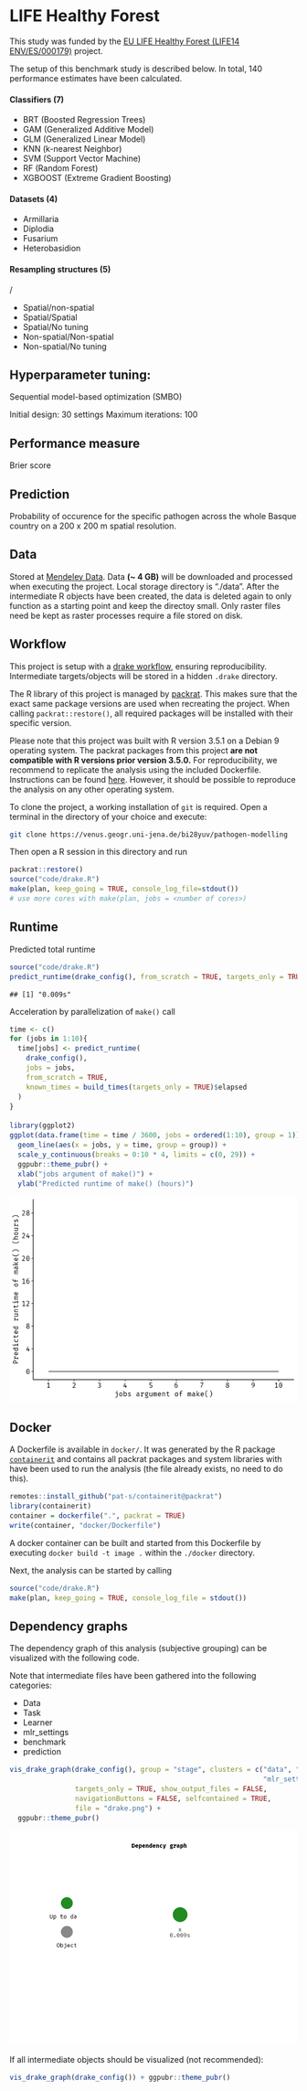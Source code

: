 
# LIFE Healthy Forest

This study was funded by the [EU LIFE Healthy Forest (LIFE14
ENV/ES/000179)](http://ec.europa.eu/environment/life/project/Projects/index.cfm?fuseaction=search.dspPage&n_proj_id=5219)
project.

The setup of this benchmark study is described below. In total, 140
performance estimates have been calculated.

#### Classifiers (7)

  - BRT (Boosted Regression Trees)
  - GAM (Generalized Additive Model)
  - GLM (Generalized Linear Model)
  - KNN (k-nearest Neighbor)
  - SVM (Support Vector Machine)
  - RF (Random Forest)
  - XGBOOST (Extreme Gradient Boosting)

#### Datasets (4)

  - Armillaria
  - Diplodia
  - Fusarium
  - Heterobasidion

#### Resampling structures (5)

<performance estimation>/<hyperparameter tuning>

  - Spatial/non-spatial
  - Spatial/Spatial
  - Spatial/No tuning
  - Non-spatial/Non-spatial
  - Non-spatial/No tuning

## Hyperparameter tuning:

Sequential model-based optimization (SMBO)

Initial design: 30 settings Maximum iterations: 100

## Performance measure

Brier score

## Prediction

Probability of occurence for the specific pathogen across the whole
Basque country on a 200 x 200 m spatial resolution.

## Data

Stored at [Mendeley Data](http://dx.doi.org/10.17632/kmy95t22fy.1). Data
**(\~ 4 GB)** will be downloaded and processed when executing the
project. Local storage directory is “./data”. After the intermediate R
objects have been created, the data is deleted again to only function as
a starting point and keep the directoy small. Only raster files need be
kept as raster processes require a file stored on disk.

## Workflow

This project is setup with a [drake
workflow](https://github.com/ropensci/drake), ensuring reproducibility.
Intermediate targets/objects will be stored in a hidden `.drake`
directory.

The R library of this project is managed by
[packrat](https://rstudio.github.io/packrat/). This makes sure that the
exact same package versions are used when recreating the project. When
calling `packrat::restore()`, all required packages will be installed
with their specific version.

Please note that this project was built with R version 3.5.1 on a Debian
9 operating system. The packrat packages from this project **are not
compatible with R versions prior version 3.5.0.** For reproducibility,
we recommend to replicate the analysis using the included Dockerfile.
Instructions can be found
[ħere](https://venus.geogr.uni-jena.de/bi28yuv/pathogen-modelling#docker).
However, it should be possible to reproduce the analysis on any other
operating system.

To clone the project, a working installation of `git` is required. Open
a terminal in the directory of your choice and execute:

``` sh
git clone https://venus.geogr.uni-jena.de/bi28yuv/pathogen-modelling
```

Then open a R session in this directory and run

``` r
packrat::restore()
source("code/drake.R")
make(plan, keep_going = TRUE, console_log_file=stdout()) 
# use more cores with make(plan, jobs = <number of cores>)
```

## Runtime

Predicted total runtime

``` r
source("code/drake.R")
predict_runtime(drake_config(), from_scratch = TRUE, targets_only = TRUE)
```

    ## [1] "0.009s"

Acceleration by parallelization of `make()` call

``` r
time <- c()
for (jobs in 1:10){
  time[jobs] <- predict_runtime(
    drake_config(),
    jobs = jobs,
    from_scratch = TRUE,
    known_times = build_times(targets_only = TRUE)$elapsed
  )
}

library(ggplot2)
ggplot(data.frame(time = time / 3600, jobs = ordered(1:10), group = 1)) +
  geom_line(aes(x = jobs, y = time, group = group)) +
  scale_y_continuous(breaks = 0:10 * 4, limits = c(0, 29)) +
  ggpubr::theme_pubr() +
  xlab("jobs argument of make()") +
  ylab("Predicted runtime of make() (hours)")
```

![](README_files/figure-gfm/unnamed-chunk-3-1.png)<!-- -->

## Docker

A Dockerfile is available in `docker/`. It was generated by the R
package [`containerit`](https://github.com/o2r-project/containerit) and
contains all packrat packages and system libraries with have been used
to run the analysis (the file already exists, no need to do this).

``` r
remotes::install_github("pat-s/containerit@packrat")
library(containerit)
container = dockerfile(".", packrat = TRUE)
write(container, "docker/Dockerfile")
```

A docker container can be built and started from this Dockerfile by
executing `docker build -t image .` within the `./docker` directory.

Next, the analysis can be started by calling

``` r
source("code/drake.R")
make(plan, keep_going = TRUE, console_log_file = stdout()) 
```

## Dependency graphs

The dependency graph of this analysis (subjective grouping) can be
visualized with the following code.

Note that intermediate files have been gathered into the following
categories:

  - Data
  - Task
  - Learner
  - mlr\_settings
  - benchmark
  - prediction

<!-- end list -->

``` r
vis_drake_graph(drake_config(), group = "stage", clusters = c("data", "prediction",
                                                              "mlr_settings"),
                targets_only = TRUE, show_output_files = FALSE,
                navigationButtons = FALSE, selfcontained = TRUE,
                file = "drake.png") +
  ggpubr::theme_pubr()
```

![](./drake.png)

If all intermediate objects should be visualized (not recommended):

``` r
vis_drake_graph(drake_config()) + ggpubr::theme_pubr()
```

